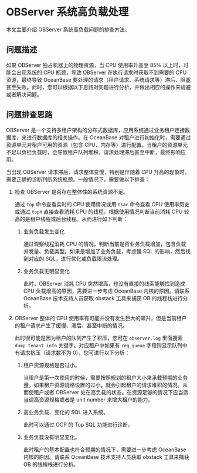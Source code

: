 OBServer 系统高负载处理
=====================================

本文主要介绍 OBServer 系统高负载问题的排查方法。

问题描述
-------------------------

如果 OBServer 独占机器上的物理资源，当 CPU 使用率升高至 85% 以上时，可能会出现系统的 CPU 瓶颈，导致 OBServer 在执行请求时获取不到需要的 CPU 资源，最终导致 OceanBase 要处理的请求（租户请求、系统请求等）滞后、阻塞甚至失败。此时，您可以根据以下思路对问题进行分析，并做出相应的操作来规避或者解决问题。

问题排查思路
---------------------------

OBServer 是一个支持多租户架构的分布式数据库，应用系统通过业务租户连接数据库，来进行数据库的相关操作。在 OceanBase 对租户进行初始化时，需要通过资源单元对租户可用的资源（包含 CPU、内存等）进行配置。当租户的资源单元不足以负担负载时，会导致租户队列堆积，请求处理滞后甚至中断，最终影响应用。

当出现 OBServer 请求滞后、请求整体变慢，特别是伴随着 CPU 升高的现象时，需要正确的诊断判断系统瓶颈。一般情况下，需要做以下排查：

1. 检查 OBServer 是否存在整体性的系统资源不足。

   通过 `top` 命令查看实时的 CPU 使用情况或用 `tsar` 命令查看 CPU 使用率历史或通过 `topH` 直接查看消耗 CPU 的线程。根据使用情况判断当前消耗 CPU 较高的是租户线程或后台线程。从而进行如下判断：
   1. 业务负载发生变化

      通过观察线程消耗 CPU 的情况，判断当前是否业务负载增加，包含负载并发量、负载类型。如果是增加了业务负载，考虑慢 SQL 的影响，然后找到对应的 SQL，进行优化或负载限流处理。

   2. 业务负载无明显变化

      此时，OBServer 消耗 CPU 突然增高，也没有直接的线索能够找到造成 CPU 负载增高的原因，需要进一步考虑 OceanBase 内核的原因。请联系 OceanBase 技术支持人员获取 obstack 工具来捕获 OB 的线程栈进行分析。

2. OBServer 整体的 CPU 使用率有可能并没有发生巨大的飙升，但是当前租户的租户请求产生了缓慢、滞后、甚至中断的情况。

   此时很可能是因为租户的队列产生了积压，您可在 `observer.log` 里面搜索 `dump tenant info` 关键字。对应租户中如果有 `req_queue` 字段则显示队列中有请求挤压（请求数不为 0），您可进行以下分析：
   1. 租户资源规格是否过小。

      当租户是第一次使用的时候，需要按照规划的租户大小来承载预期的业务量。如果租户资源规格设置的过小，就会引起租户的请求堆积的情况。从而使租户或者 OBServer 处在高负载的状态。在资源足够的情况下应当适当调高资源规格或者是 unit number 来增大租户的能力。

   2. 高业务负载、变化的 SQL 进入系统。

      此时可以通过 OCP 的 Top SQL 功能进行诊断。

   3. 业务负载没有明显变化。

      此时租户的基本配置也符合预期的情况下，需要进一步考虑 OceanBase 内核的原因。请联系 OceanBase 技术支持人员获取 obstack 工具来捕获 OB 的线程栈进行分析。
